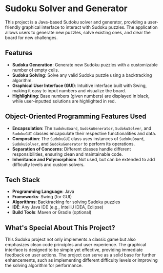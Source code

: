 # Sudoku Solver and Generator

This project is a Java-based Sudoku solver and generator, providing a user-friendly graphical interface to interact with Sudoku puzzles. The application allows users to generate new puzzles, solve existing ones, and clear the board for new challenges.

## Features

- **Sudoku Generation**: Generate new Sudoku puzzles with a customizable number of empty cells.
- **Sudoku Solving**: Solve any valid Sudoku puzzle using a backtracking algorithm.
- **Graphical User Interface (GUI)**: Intuitive interface built with Swing, making it easy to input numbers and visualize the board.
- **Highlighting**: Base numbers (given numbers) are displayed in black, while user-inputted solutions are highlighted in red.

## Object-Oriented Programming Features Used

- **Encapsulation**: The `SudokuBoard`, `SudokuGenerator`, `SudokuSolver`, and `SudokuGUI` classes encapsulate their respective functionalities and data.
- **Composition**: The `SudokuGUI` class uses instances of `SudokuBoard`, `SudokuSolver`, and `SudokuGenerator` to perform its operations.
- **Separation of Concerns**: Different classes handle different responsibilities, ensuring clean and maintainable code.
- **Inheritance and Polymorphism**: Not used, but can be extended to add difficulty levels and custom solvers.

## Tech Stack

- **Programming Language**: Java
- **Frameworks**: Swing (for GUI)
- **Algorithms**: Backtracking for solving Sudoku puzzles
- **IDE**: Any Java IDE (e.g., IntelliJ IDEA, Eclipse)
- **Build Tools**: Maven or Gradle (optional)

## What's Special About This Project?

This Sudoku project not only implements a classic game but also emphasizes clean code principles and user experience. The graphical interface is designed to be simple yet effective, providing immediate feedback on user actions. The project can serve as a solid base for further enhancements, such as implementing different difficulty levels or improving the solving algorithm for performance.
